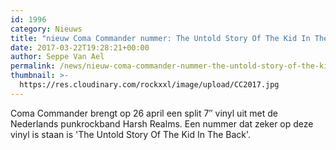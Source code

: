 ```yaml
---
id: 1996
category: Nieuws
title: "nieuw Coma Commander nummer: The Untold Story Of The Kid In The Back"
date: 2017-03-22T19:28:21+00:00
author: Seppe Van Ael
permalink: /news/nieuw-coma-commander-nummer-the-untold-story-of-the-kid-in-the-back/
thumbnail: >-
  https://res.cloudinary.com/rockxxl/image/upload/CC2017.jpg
---
```

Coma Commander brengt op 26 april een split 7″ vinyl uit met de Nederlands punkrockband Harsh Realms. Een nummer dat zeker op deze vinyl is staan is 'The Untold Story Of The Kid In The Back'.


